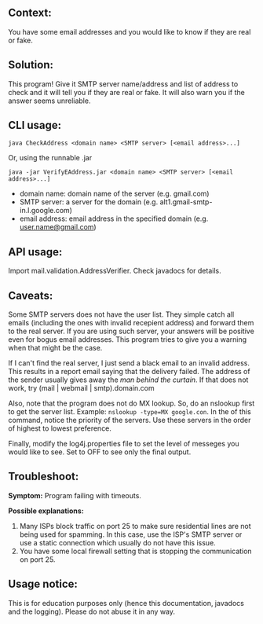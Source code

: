 Context:
----
You have some email addresses and you would like to know if they are real or fake.

Solution: 
----
This program! Give it SMTP server name/address and list of address to check and it will tell you if they are real or fake. It will also warn you if the answer seems unreliable. 

CLI usage:
----
`java CheckAddress <domain name> <SMTP server> [<email address>...]`

Or, using the runnable .jar 

`java -jar VerifyEAddress.jar <domain name> <SMTP server> [<email address>...]`

 - domain name: domain name of the server (e.g. gmail.com)
 - SMTP server: a server for the domain (e.g. alt1.gmail-smtp-in.l.google.com)
 - email address: email address in the specified domain (e.g. user.name@gmail.com)

API usage:
----
Import mail.validation.AddressVerifier. Check javadocs for details.

Caveats:
----
Some SMTP servers does not have the user list. They simple catch all emails (including the ones with invalid recepient address) and forward them to the real server. If you are using such server, your answers will be positive even for bogus email addresses. This program tries to give you a warning when that might be the case. 

If I can't find the real server, I just send a black email to an invalid address. This results in a report email saying that the delivery failed. The address of the sender usually gives away the *man behind the curtain*. If that does not work, try (mail | webmail | smtp).domain.com

Also, note that the program does not do MX lookup. So, do an nslookup first to get the server list. Example: `nslookup -type=MX google.con`. In the of this command, notice the priority of the servers. Use these servers in the order of highest to lowest preference. 

Finally, modify the log4j.properties file to set the level of messeges you would like to see. Set to OFF to see only the final output.

Troubleshoot:
----
**Symptom:** Program failing with timeouts.

**Possible explanations:**

1. Many ISPs block traffic on port 25 to make sure residential lines are not being used for spamming. In this case, use the ISP's SMTP server or use a static connection which usually do not have this issue.
2. You have some local firewall setting that is stopping the communication on port 25.
 
Usage notice:
----
This is for education purposes only (hence this documentation, javadocs and the logging). Please do not abuse it in any way. 
